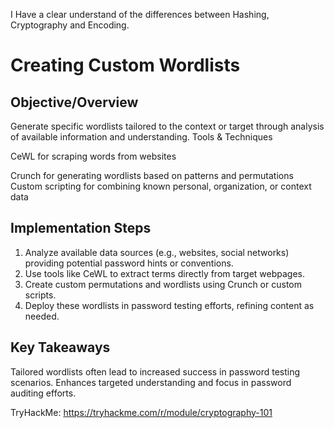 I Have a clear understand of the differences between Hashing, Cryptography and Encoding.

# Creating Custom Wordlists
   
## Objective/Overview

Generate specific wordlists tailored to the context or target through analysis of available information and understanding.
Tools & Techniques

CeWL for scraping words from websites

Crunch for generating wordlists based on patterns and permutations
Custom scripting for combining known personal, organization, or context data

## Implementation Steps

1. Analyze available data sources (e.g., websites, social networks) providing potential password hints or conventions.
2. Use tools like CeWL to extract terms directly from target webpages.
3. Create custom permutations and wordlists using Crunch or custom scripts.
4. Deploy these wordlists in password testing efforts, refining content as needed.

## Key Takeaways

Tailored wordlists often lead to increased success in password testing scenarios.
Enhances targeted understanding and focus in password auditing efforts.

TryHackMe: https://tryhackme.com/r/module/cryptography-101
